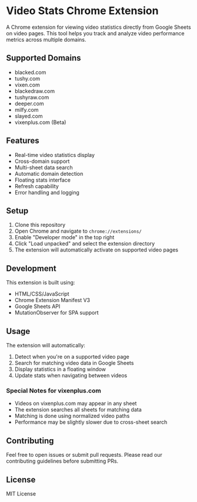 # Video Stats Chrome Extension

A Chrome extension for viewing video statistics directly from Google Sheets on video pages. This tool helps you track and analyze video performance metrics across multiple domains.

## Supported Domains
- blacked.com
- tushy.com
- vixen.com
- blackedraw.com
- tushyraw.com
- deeper.com
- milfy.com
- slayed.com
- vixenplus.com (Beta)

## Features
- Real-time video statistics display
- Cross-domain support
- Multi-sheet data search
- Automatic domain detection
- Floating stats interface
- Refresh capability
- Error handling and logging

## Setup
1. Clone this repository
2. Open Chrome and navigate to `chrome://extensions/`
3. Enable "Developer mode" in the top right
4. Click "Load unpacked" and select the extension directory
5. The extension will automatically activate on supported video pages

## Development
This extension is built using:
- HTML/CSS/JavaScript
- Chrome Extension Manifest V3
- Google Sheets API
- MutationObserver for SPA support

## Usage
The extension will automatically:
1. Detect when you're on a supported video page
2. Search for matching video data in Google Sheets
3. Display statistics in a floating window
4. Update stats when navigating between videos

### Special Notes for vixenplus.com
- Videos on vixenplus.com may appear in any sheet
- The extension searches all sheets for matching data
- Matching is done using normalized video paths
- Performance may be slightly slower due to cross-sheet search

## Contributing
Feel free to open issues or submit pull requests. Please read our contributing guidelines before submitting PRs.

## License
MIT License 